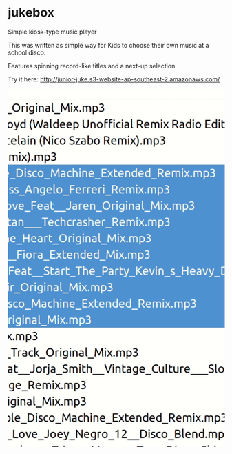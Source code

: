 # jukebox
Simple kiosk-type music player

This was written as simple way for Kids to choose their own music at a school disco.

Features spinning record-like titles and a next-up selection.

Try it here: http://junior-juke.s3-website-ap-southeast-2.amazonaws.com/

![demo preview](img/juke.gif)
